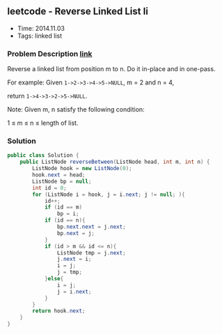 ## leetcode - Reverse Linked List Ii
- Time: 2014.11.03
- Tags: linked list

### Problem Description [link][1]
Reverse a linked list from position m to n. Do it in-place and in one-pass.

For example:
Given `1->2->3->4->5->NULL`, m = 2 and n = 4,

return `1->4->3->2->5->NULL`.

Note:
Given m, n satisfy the following condition:

1 ≤ m ≤ n ≤ length of list.

### Solution
```java
public class Solution {
    public ListNode reverseBetween(ListNode head, int m, int n) {
        ListNode hook = new ListNode(0);
        hook.next = head;
        ListNode bp = null;
        int id = 0;
        for (ListNode i = hook, j = i.next; j != null; ){
            id++;
            if (id == m)
                bp = i;
            if (id == n){
                bp.next.next = j.next;
                bp.next = j;
            }
            if (id > m && id <= n){
                ListNode tmp = j.next;
                j.next = i;
                i = j;
                j = tmp;
            }else{
                i = j;
                j = i.next;
            }
        }
        return hook.next;
    }
}
```

[1]: https://oj.leetcode.com/problems/reverse-linked-list-ii/ "reverse-linked-list-ii"

